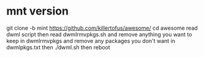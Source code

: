 # mnt version

git clone  -b mint https://github.com/killertofus/awesome/ cd awesome read dwml script then read dwmlrmvpkgs.sh and remove anything you want to keep in dwmlrmvpkgs 
and remove any packages you don't want in dwmlpkgs.txt then ./dwml.sh
then reboot
